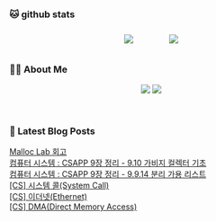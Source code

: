 
###  🐱 github stats  

<div id="main" align="center">
    <img src="https://github-readme-stats.vercel.app/api?username=Kojaewoong0504&count_private=true&show_icons=true&theme=tokyonight"
        style="height: auto; margin-left: 20px; margin-right: 20px; padding: 10px;"/>
    <img src="https://github-readme-stats.vercel.app/api/top-langs/?username=Kojaewoong0504&layout=compact"   
        style="height: auto; margin-left: 20px; margin-right: 20px; padding: 10px;"/>
</div>

###  💁‍♀️ About Me  
<p align="center">
    <a href="https://www.gowoong.com/"><img src="https://img.shields.io/badge/Blog-FF5722?style=flat-square&logo=Blogger&logoColor=white"/></a>
    <a href="mailto:jaewoong.ko0504@gmail.com"><img src="https://img.shields.io/badge/Gmail-d14836?style=flat-square&logo=Gmail&logoColor=white&link=ilovefran.ofm@gmail.com"/></a>
</p>

<br>

### 📕 Latest Blog Posts   

<a href ="https://www.gowoong.com/129"> Malloc Lab 회고 </a> <br>
<a href ="https://www.gowoong.com/128"> 컴퓨터 시스템 : CSAPP 9장 정리 - 9.10 가비지 컬렉터 기초 </a> <br>
<a href ="https://www.gowoong.com/127"> 컴퓨터 시스템 : CSAPP 9장 정리 - 9.9.14 분리 가용 리스트 </a> <br>
<a href ="https://www.gowoong.com/126"> [CS] 시스템 콜(System Call) </a> <br>
<a href ="https://www.gowoong.com/125"> [CS] 이더넷(Ethernet) </a> <br>
<a href ="https://www.gowoong.com/124"> [CS] DMA(Direct Memory Access) </a> <br>
